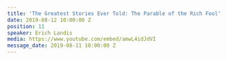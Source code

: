 ```yaml
---
title: 'The Greatest Stories Ever Told: The Parable of the Rich Fool'
date: 2019-08-12 10:00:00 Z
position: 11
speaker: Erich Landis
media: https://www.youtube.com/embed/amwL4idJdVI
message_date: 2019-08-11 10:00:00 Z
---
```


